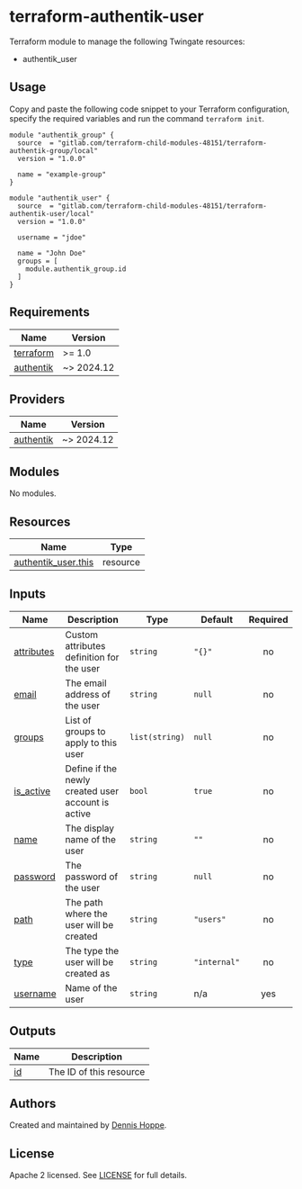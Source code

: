 # terraform-authentik-user

Terraform module to manage the following Twingate resources:

* authentik_user

## Usage

Copy and paste the following code snippet to your Terraform configuration,
specify the required variables and run the command `terraform init`.

```hcl
module "authentik_group" {
  source  = "gitlab.com/terraform-child-modules-48151/terraform-authentik-group/local"
  version = "1.0.0"

  name = "example-group"
}

module "authentik_user" {
  source  = "gitlab.com/terraform-child-modules-48151/terraform-authentik-user/local"
  version = "1.0.0"

  username = "jdoe"

  name = "John Doe"
  groups = [
    module.authentik_group.id
  ]
}
```

<!-- BEGIN_TF_DOCS -->
## Requirements

| Name | Version |
|------|---------|
| <a name="requirement_terraform"></a> [terraform](#requirement\_terraform) | >= 1.0 |
| <a name="requirement_authentik"></a> [authentik](#requirement\_authentik) | ~> 2024.12 |

## Providers

| Name | Version |
|------|---------|
| <a name="provider_authentik"></a> [authentik](#provider\_authentik) | ~> 2024.12 |

## Modules

No modules.

## Resources

| Name | Type |
|------|------|
| [authentik_user.this](https://registry.terraform.io/providers/goauthentik/authentik/latest/docs/resources/user) | resource |

## Inputs

| Name | Description | Type | Default | Required |
|------|-------------|------|---------|:--------:|
| <a name="input_attributes"></a> [attributes](#input\_attributes) | Custom attributes definition for the user | `string` | `"{}"` | no |
| <a name="input_email"></a> [email](#input\_email) | The email address of the user | `string` | `null` | no |
| <a name="input_groups"></a> [groups](#input\_groups) | List of groups to apply to this user | `list(string)` | `null` | no |
| <a name="input_is_active"></a> [is\_active](#input\_is\_active) | Define if the newly created user account is active | `bool` | `true` | no |
| <a name="input_name"></a> [name](#input\_name) | The display name of the user | `string` | `""` | no |
| <a name="input_password"></a> [password](#input\_password) | The password of the user | `string` | `null` | no |
| <a name="input_path"></a> [path](#input\_path) | The path where the user will be created | `string` | `"users"` | no |
| <a name="input_type"></a> [type](#input\_type) | The type the user will be created as | `string` | `"internal"` | no |
| <a name="input_username"></a> [username](#input\_username) | Name of the user | `string` | n/a | yes |

## Outputs

| Name | Description |
|------|-------------|
| <a name="output_id"></a> [id](#output\_id) | The ID of this resource |
<!-- END_TF_DOCS -->

## Authors

Created and maintained by [Dennis Hoppe](https://gitlab.com/dhoppeIT).

## License

Apache 2 licensed. See [LICENSE](LICENSE) for full details.
